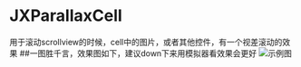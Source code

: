 # JXParallaxCell
用于滚动scrollview的时候，cell中的图片，或者其他控件，有一个视差滚动的效果
##一图胜千言，效果图如下，建议down下来用模拟器看效果会更好
![示例图](https://github.com/pujiaxin33/JXParallaxCell/raw/master/parallax.gif)
